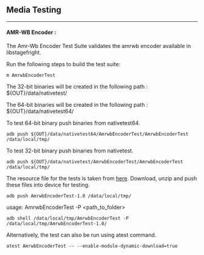 ## Media Testing ##
---
#### AMR-WB Encoder :
The Amr-Wb Encoder Test Suite validates the amrwb encoder available in libstagefright.

Run the following steps to build the test suite:
```
m AmrwbEncoderTest
```

The 32-bit binaries will be created in the following path : ${OUT}/data/nativetest/

The 64-bit binaries will be created in the following path : ${OUT}/data/nativetest64/

To test 64-bit binary push binaries from nativetest64.
```
adb push ${OUT}/data/nativetest64/AmrwbEncoderTest/AmrwbEncoderTest /data/local/tmp/
```

To test 32-bit binary push binaries from nativetest.
```
adb push ${OUT}/data/nativetest/AmrwbEncoderTest/AmrwbEncoderTest /data/local/tmp/
```

The resource file for the tests is taken from [here](https://dl.google.com/android-unittest/media/frameworks/av/media/module/codecs/amrwb/enc/test/AmrwbEncoderTest-1.0.zip). Download, unzip and push these files into device for testing.

```
adb push AmrwbEncoderTest-1.0 /data/local/tmp/
```

usage: AmrwbEncoderTest -P \<path_to_folder\>
```
adb shell /data/local/tmp/AmrwbEncoderTest -P /data/local/tmp/AmrwbEncoderTest-1.0/
```
Alternatively, the test can also be run using atest command.

```
atest AmrwbEncoderTest -- --enable-module-dynamic-download=true
```
